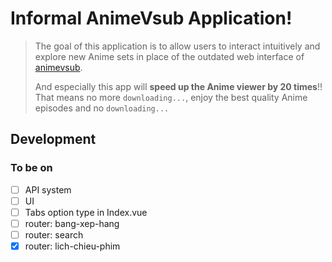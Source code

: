 # Informal AnimeVsub Application!

> The goal of this application is to allow users to interact intuitively and explore new Anime sets in place of the outdated web interface of [animevsub](https://animevietsub.tv).
>
> And especially this app will **speed up the Anime viewer by 20 times**!! That means no more `downloading...`, enjoy the best quality Anime episodes and no `downloading...`

## Development

### To be on

- [ ] API system
- [ ] UI
- [ ] Tabs option type in Index.vue
- [ ] router: bang-xep-hang
- [ ] router: search
- [x] router: lich-chieu-phim
